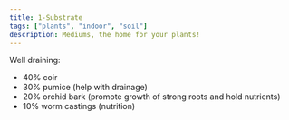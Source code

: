 ```yaml
---
title: 1-Substrate
tags: ["plants", "indoor", "soil"]
description: Mediums, the home for your plants!
---
```


Well draining:

- 40% coir
- 30% pumice (help with drainage)
- 20% orchid bark (promote growth of strong roots and hold nutrients)
- 10% worm castings (nutrition)
